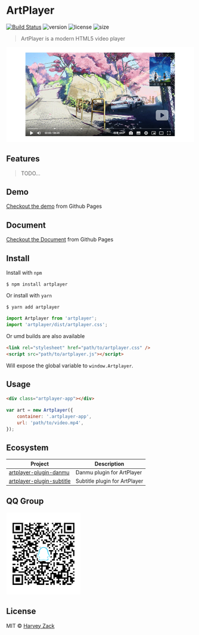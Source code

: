 # ArtPlayer

[![Build Status](https://www.travis-ci.org/zhw2590582/ArtPlayer.svg?branch=master)](https://www.travis-ci.org/zhw2590582/ArtPlayer)
![version](https://badgen.net/npm/v/artplayer)
![license](https://badgen.net/npm/license/artplayer)
![size](https://badgen.net/bundlephobia/minzip/artplayer)

> ArtPlayer is a modern HTML5 video player

![Screenshot](./screenshot.png)

## Features

> TODO...

## Demo

[Checkout the demo](https://blog.zhw-island.com/ArtPlayer/lab) from Github Pages

## Document

[Checkout the Document](https://blog.zhw-island.com/ArtPlayer/docs) from Github Pages

## Install

Install with `npm`

```
$ npm install artplayer
```

Or install with `yarn`

```
$ yarn add artplayer
```

```js
import Artplayer from 'artplayer';
import 'artplayer/dist/artplayer.css';
```

Or umd builds are also available

```html
<link rel="stylesheet" href="path/to/artplayer.css" />
<script src="path/to/artplayer.js"></script>
```

Will expose the global variable to `window.Artplayer`.

## Usage

```html
<div class="artplayer-app"></div>
```

```js
var art = new Artplayer({
    container: '.artplayer-app',
    url: 'path/to/video.mp4',
});
```

## Ecosystem

| Project                                                                                                          | Description                   |
| ---------------------------------------------------------------------------------------------------------------- | ----------------------------- |
| [artplayer-plugin-danmu](https://github.com/zhw2590582/ArtPlayer/tree/master/packages/artplayer-plugin-danmu)    | Danmu plugin for ArtPlayer    |
| [artplayer-plugin-subtitle](https://github.com/zhw2590582/ArtPlayer/tree/master/packages/artplayer-plugin-subtitle) | Subtitle plugin for ArtPlayer |

## QQ Group

![QQ Group](./QQgroup.png)

## License

MIT © [Harvey Zack](https://www.zhw-island.com/)
